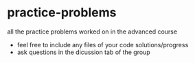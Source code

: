 # practice-problems
all the practice problems worked on in the advanced course

- feel free to include any files of your code solutions/progress
- ask questions in the dicussion tab of the group
